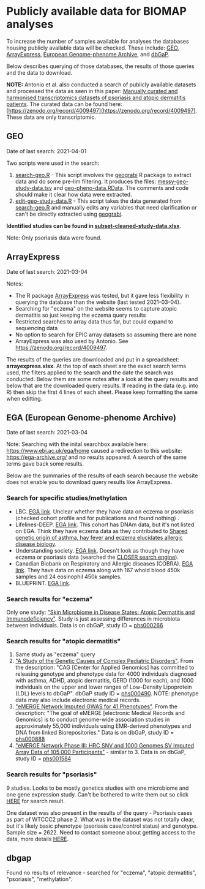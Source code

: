 # Publicly available data for BIOMAP analyses

To increase the number of samples available for analyses the databases housing publicly available data will be checked. These include: [GEO](https://www.ncbi.nlm.nih.gov/geo/), [ArrayExpress](https://www.ebi.ac.uk/arrayexpress/), [European Genome-phenome Archive](https://www.ebi.ac.uk/ega/home), and [dbGaP](https://www.ncbi.nlm.nih.gov/gap/). 

Below describes querying of those databases, the results of those queries and the data to download.

__NOTE:__ Antonio et al. also conducted a search of publicly available datasets and processed the data as seen in this paper: [Manually curated and harmonised transcriptomics datasets of psoriasis and atopic dermatitis patients](https://www.nature.com/articles/s41597-020-00696-8). The curated data can be found here: [https://zenodo.org/record/4009497](https://zenodo.org/record/4009497). These data are only transcriptomic.

## GEO

Date of last search: 2021-04-01

Two scripts were used in the search:
1. [search-geo.R](scripts/search-geo.R) - This script involves the [geograbi](https://github.com/yousefi138/geograbi) R package to extract data and do some pre-lim filtering. It produces the files: [messy-geo-study-data.tsv](data/messy-geo-study-data.tsv) and [geo-pheno-data.RData](data/geo-pheno-data.RData). The comments and code should make it clear how data were extracted.
2. [edit-geo-study-data.R](scripts/edit-geo-study-data.R) - This script takes the data generated from [search-geo.R](scripts/search-geo.R) and manually edits any variables that need clarification or can't be directly extracted using [geograbi](https://github.com/yousefi138/geograbi).

__Identified studies can be found in [subset-cleaned-study-data.xlsx](data/subset-cleaned-study-data.xlsx)__. 

Note: Only psoriasis data were found.

## ArrayExpress

Date of last search: 2021-03-04

Notes: 

* The R package [ArrayExpress](http://www.bioconductor.org/packages/release/bioc/html/ArrayExpress.html) was tested, but it gave less flexibility in querying the database than the website (last tested 2021-03-04).
* Searching for "eczema" on the website seems to capture atopic dermatitis so just keeping the eczema query results
* Restricted searches to array data thus far, but could expand to sequencing data
* No option to search for EPIC array datasets so assuming there are none
* ArrayExpress was also used by Antonio. See https://zenodo.org/record/4009497.

The results of the queries are downloaded and put in a spreadsheet: __arrayexpress.xlsx__. At the top of each sheet are the exact search terms used, the filters applied to the search and the date the search was conducted. Below them are some notes after a look at the query results and below that are the downloaded query results. If reading in the data (e.g. into R) then skip the first 4 lines of each sheet. Please keep formatting the same when editting.

## EGA (European Genome-phenome Archive)

Date of last search: 2021-03-04

Note: Searching with the inital searchbox available here: https://www.ebi.ac.uk/ega/home caused a redirection to this website: https://ega-archive.org/ and no results appeared. A search of the same terms gave back some results.

Below are the summaries of the results of each search because the website does not enable you to download query results like ArrayExpress.

### Search for specific studies/methylation

* LBC. [EGA link](https://ega-archive.org/datasets/EGAD00010000604). Unclear whether they have data on eczema or psoriasis (checked cohort profile and for publications and found nothing) .
* Lifelines-DEEP. [EGA link](https://ega-archive.org/studies/EGAS00001001704). This cohort has DNAm data, but it's not listed on EGA. Think they have eczema data as they contributed to [Shared genetic origin of asthma, hay fever and eczema elucidates allergic disease biology](https://www.nature.com/articles/ng.3985).
* Understanding society. [EGA link](https://ega-archive.org/studies/EGAS00001002836). Doesn't look as though they have eczema or psoriasis data (searched the [CLOSER search engine](https://discovery.closer.ac.uk/)).
* Canadian Biobank on Respiratory and Allergic diseases (COBRA). [EGA link](https://ega-archive.org/studies/EGAS00001003103). They have data on eczema along with 167 whold blood 450k samples and 24 eosinophil 450k samples.
* BLUEPRINT. [EGA link](https://ega-archive.org/dacs/EGAC00001000135).

### Search results for "eczema"

Only one study: ["Skin Microbiome in Disease States: Atopic Dermatitis and Immunodeficiency"](https://ega-archive.org/studies/phs000266). Study is just assessing differences in microbiota between individuals. Data is on dbGaP, study ID = [phs000266](https://www.ncbi.nlm.nih.gov/projects/gap/cgi-bin/study.cgi?study_id=phs000266.v4.p1)


### Search results for "atopic dermatitis"

1. Same study as "eczema" query
2. ["A Study of the Genetic Causes of Complex Pediatric Disorders"](https://ega-archive.org/studies/phs000490). From the description: "CAG [Center for Applied Genomics] has committed to releasing genotype and phenotype data for 4000 individuals diagnosed with asthma, ADHD, atopic dermatitis, GERD (1000 for each), and 1000 individuals on the upper and lower ranges of Low-Density Lipoprotein (LDL) levels to dbGaP". dbGaP study ID = [phs000490](https://www.ncbi.nlm.nih.gov/projects/gap/cgi-bin/study.cgi?study_id=phs000490). NOTE: phenotype data may also include electronic medical records.
3. ["eMERGE Network Imputed GWAS for 41 Phenotypes"](https://ega-archive.org/studies/phs000888). From the description: "The goal of eMERGE [electronic Medical Records and Genomics] is to conduct genome-wide association studies in approximately 55,000 individuals using EMR-derived phenotypes and DNA from linked Biorepositories." Data is on dbGaP, study ID = [phs000888](https://www.ncbi.nlm.nih.gov/projects/gap/cgi-bin/study.cgi?study_id=phs000888)
4. ["eMERGE Network Phase III: HRC SNV and 1000 Genomes SV Imputed Array Data of 105,000 Participants"](https://ega-archive.org/studies/phs001584) - similar to 3. Data is on dbGaP, study ID = [phs001584](https://www.ncbi.nlm.nih.gov/projects/gap/cgi-bin/study.cgi?study_id=phs001584)

### Search results for "psoriasis"

9 studies. Looks to be mostly genetics studies with one microbiome and one gene expression study. Can't be bothered to write them out so click [HERE](https://ega-archive.org/search-results.php?query=psoriasis) for search result.

One dataset was also present in the results of the query - Psoriasis cases as part of WTCCC2 phase 2. What was in the dataset was not totally clear, but it's likely basic phenotype (psoriasis case/control status) and genotype. Sample size = 2622. Need to contact someone about getting access to the data, more details [HERE](https://ega-archive.org/datasets/EGAD00010000124).

## dbgap

Found no results of relevance - searched for "eczema", "atopic dermatitis", "psoriasis", "methylation".
